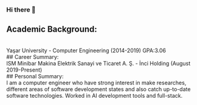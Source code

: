 ### Hi there 👋

## Academic Background:
<br>
Yaşar University - Computer Engineering (2014-2019) GPA:3.06
<br>
## Career Summary:
<br>
ISM Minibar Makina Elektrik Sanayi ve Ticaret A. Ş. - İnci Holding (August 2019-Present)
<br>
## Personal Summary:
<br>
I am a computer engineer who have strong interest in make researches, different areas of software development states and also catch up-to-date software technologies. Worked in AI development tools and full-stack.
<br>
<!--
**furkanizmirli96/furkanizmirli96** is a ✨ _special_ ✨ repository because its `README.md` (this file) appears on your GitHub profile.

Here are some ideas to get you started:

- 🔭 I’m currently working on ...
- 🌱 I’m currently learning ...
- 👯 I’m looking to collaborate on ...
- 🤔 I’m looking for help with ...
- 💬 Ask me about ...
- 📫 How to reach me: ...
- 😄 Pronouns: ...
- ⚡ Fun fact: ...
-->
